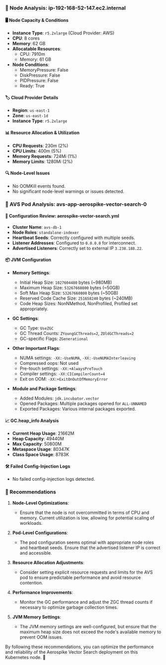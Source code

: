### 🚀 Node Analysis: ip-192-168-52-147.ec2.internal

#### 🖥️ Node Capacity & Conditions
- **Instance Type**: `r5.2xlarge` (Cloud Provider: AWS)
- **CPU**: 8 cores
- **Memory**: 62 GB
- **Allocatable Resources**: 
  - CPU: 7910m
  - Memory: 61 GB
- **Node Conditions**: 
  - MemoryPressure: False
  - DiskPressure: False
  - PIDPressure: False
  - Ready: True

#### 🏷️ Cloud Provider Details
- **Region**: `us-east-1`
- **Zone**: `us-east-1d`
- **Instance Type**: `r5.2xlarge`

#### 📊 Resource Allocation & Utilization
- **CPU Requests**: 230m (2%)
- **CPU Limits**: 400m (5%)
- **Memory Requests**: 724Mi (1%)
- **Memory Limits**: 1280Mi (2%)

#### 🔍 Node-Level Issues
- No OOMKill events found.
- No significant node-level warnings or issues detected.

### 🧵 AVS Pod Analysis: avs-app-aerospike-vector-search-0

#### 📄 Configuration Review: aerospike-vector-search.yml
- **Cluster Name**: `avs-db-1`
- **Node Roles**: `standalone-indexer`
- **Heartbeat Seeds**: Correctly configured with multiple seeds.
- **Listener Addresses**: Configured to `0.0.0.0` for interconnect.
- **Advertised Listeners**: Correctly set to external IP `3.238.188.22`.

#### 📦 JVM Configuration
- **Memory Settings**:
  - Initial Heap Size: `1027604480` bytes (~980MB)
  - Maximum Heap Size: `53267660800` bytes (~50GB)
  - Soft Max Heap Size: `53267660800` bytes (~50GB)
  - Reserved Code Cache Size: `251658240` bytes (~240MB)
  - Code Heap Sizes: NonNMethod, NonProfiled, Profiled set appropriately.

- **GC Settings**:
  - GC Type: `UseZGC`
  - GC Thread Counts: `ZYoungGCThreads=2`, `ZOldGCThreads=2`
  - GC-specific Flags: `ZGenerational`

- **Other Important Flags**:
  - NUMA settings: `-XX:-UseNUMA`, `-XX:-UseNUMAInterleaving`
  - Compressed oops: Not used
  - Pre-touch settings: `-XX:+AlwaysPreTouch`
  - Compiler settings: `-XX:CICompilerCount=4`
  - Exit on OOM: `-XX:+ExitOnOutOfMemoryError`

- **Module and Package Settings**:
  - Added Modules: `jdk.incubator.vector`
  - Opened Packages: Multiple packages opened for `ALL-UNNAMED`
  - Exported Packages: Various internal packages exported.

#### 📈 GC.heap_info Analysis
- **Current Heap Usage**: 21662M
- **Heap Capacity**: 49440M
- **Max Capacity**: 50800M
- **Metaspace Usage**: 80347K
- **Class Space Usage**: 8783K

#### 🛠️ Failed Config-Injection Logs
- No failed config-injection logs detected.

### 📌 Recommendations

1. **Node-Level Optimizations**:
   - Ensure that the node is not overcommitted in terms of CPU and memory. Current utilization is low, allowing for potential scaling of workloads.

2. **Pod-Level Configurations**:
   - The pod configuration seems optimal with appropriate node roles and heartbeat seeds. Ensure that the advertised listener IP is correct and accessible.

3. **Resource Allocation Adjustments**:
   - Consider setting explicit resource requests and limits for the AVS pod to ensure predictable performance and avoid resource contention.

4. **Performance Improvements**:
   - Monitor the GC performance and adjust the ZGC thread counts if necessary to optimize garbage collection times.

5. **JVM Memory Settings**:
   - The JVM memory settings are well-configured, but ensure that the maximum heap size does not exceed the node's available memory to prevent OOM issues.

By following these recommendations, you can optimize the performance and reliability of the Aerospike Vector Search deployment on this Kubernetes node. 🌟
